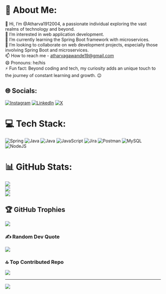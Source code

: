 # 💫 About Me:
👋 Hi, I’m @Atharva1912004, a passionate individual exploring the vast realms of technology and beyond.<br>👀 I’m interested in web application development.<br>🌱 I’m currently learning the Spring Boot framework with microservices.<br>💞️ I’m looking to collaborate on web development projects, especially those involving Spring Boot and microservices.<br>📫 How to reach me - atharvagawande19@gmail.com<br>😄 Pronouns: he/his<br>⚡ Fun fact: Beyond coding and tech, my curiosity adds an unique touch to the journey of constant learning and growth. 😉


## 🌐 Socials:
[![Instagram](https://img.shields.io/badge/Instagram-%23E4405F.svg?logo=Instagram&logoColor=white)](https://instagram.com/gawande.atharva) [![LinkedIn](https://img.shields.io/badge/LinkedIn-%230077B5.svg?logo=linkedin&logoColor=white)](https://linkedin.com/in/https://www.linkedin.com/in/atharva-gawande-8a8a4427b/) [![X](https://img.shields.io/badge/X-black.svg?logo=X&logoColor=white)](https://x.com/@Atharva53121724) 

# 💻 Tech Stack:
![Spring](https://img.shields.io/badge/spring-%236DB33F.svg?style=for-the-badge&logo=spring&logoColor=white) ![Java](https://img.shields.io/badge/java-%23ED8B00.svg?style=for-the-badge&logo=openjdk&logoColor=white) ![Java](https://img.shields.io/badge/java-%23ED8B00.svg?style=for-the-badge&logo=openjdk&logoColor=white) ![JavaScript](https://img.shields.io/badge/javascript-%23323330.svg?style=for-the-badge&logo=javascript&logoColor=%23F7DF1E) ![Jira](https://img.shields.io/badge/jira-%230A0FFF.svg?style=for-the-badge&logo=jira&logoColor=white) ![Postman](https://img.shields.io/badge/Postman-FF6C37?style=for-the-badge&logo=postman&logoColor=white) ![MySQL](https://img.shields.io/badge/mysql-%2300000f.svg?style=for-the-badge&logo=mysql&logoColor=white) ![NodeJS](https://img.shields.io/badge/node.js-6DA55F?style=for-the-badge&logo=node.js&logoColor=white)
# 📊 GitHub Stats:
![](https://github-readme-stats.vercel.app/api?username=Atharva1912004&theme=gotham&hide_border=false&include_all_commits=true&count_private=false)<br/>
![](https://github-readme-streak-stats.herokuapp.com/?user=Atharva1912004&theme=gotham&hide_border=false)<br/>
![](https://github-readme-stats.vercel.app/api/top-langs/?username=Atharva1912004&theme=gotham&hide_border=false&include_all_commits=true&count_private=false&layout=compact)

## 🏆 GitHub Trophies
![](https://github-profile-trophy.vercel.app/?username=Atharva1912004&theme=juicyfresh&no-frame=false&no-bg=false&margin-w=4)

### ✍️ Random Dev Quote
![](https://quotes-github-readme.vercel.app/api?type=horizontal&theme=radical)

### 🔝 Top Contributed Repo
![](https://github-contributor-stats.vercel.app/api?username=Atharva1912004&limit=5&theme=dark&combine_all_yearly_contributions=true)

---
[![](https://visitcount.itsvg.in/api?id=Atharva1912004&icon=0&color=0)](https://visitcount.itsvg.in)

<!-- Proudly created with GPRM ( https://gprm.itsvg.in ) -->
